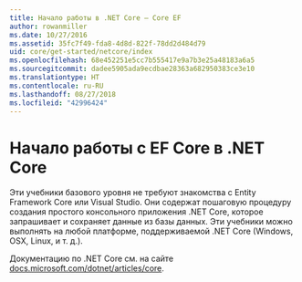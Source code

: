```yaml
---
title: Начало работы в .NET Core — Core EF
author: rowanmiller
ms.date: 10/27/2016
ms.assetid: 35fc7f49-fda8-4d8d-822f-78dd2d484d79
uid: core/get-started/netcore/index
ms.openlocfilehash: 68e452251e5cc7b555417e9a7b3e25a48183a6a5
ms.sourcegitcommit: dadee5905ada9ecdbae28363a682950383ce3e10
ms.translationtype: HT
ms.contentlocale: ru-RU
ms.lasthandoff: 08/27/2018
ms.locfileid: "42996424"
---
```

# <a name="getting-started-with-ef-core-on-net-core"></a>Начало работы с EF Core в .NET Core

Эти учебники базового уровня не требуют знакомства с Entity Framework Core или Visual Studio. Они содержат пошаговую процедуру создания простого консольного приложения .NET Core, которое запрашивает и сохраняет данные из базы данных. Эти учебники можно выполнять на любой платформе, поддерживаемой .NET Core (Windows, OSX, Linux, и т. д.).

Документацию по .NET Core см. на сайте [docs.microsoft.com/dotnet/articles/core](https://docs.microsoft.com/dotnet/articles/core/).
